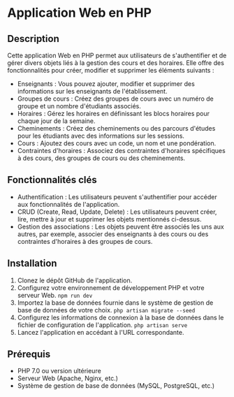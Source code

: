 # Application Web en PHP

## Description
Cette application Web en PHP permet aux utilisateurs de s'authentifier et de gérer divers objets liés à la gestion des 
cours et des horaires. Elle offre des fonctionnalités pour créer, modifier et supprimer les éléments suivants :

- Enseignants : Vous pouvez ajouter, modifier et supprimer des informations sur les enseignants de l'établissement.
- Groupes de cours : Créez des groupes de cours avec un numéro de groupe et un nombre d'étudiants associés.
- Horaires : Gérez les horaires en définissant les blocs horaires pour chaque jour de la semaine.
- Cheminements : Créez des cheminements ou des parcours d'études pour les étudiants avec des informations sur les sessions.
- Cours : Ajoutez des cours avec un code, un nom et une pondération.
- Contraintes d'horaires : Associez des contraintes d'horaires spécifiques à des cours, des groupes de cours ou des cheminements.

## Fonctionnalités clés
- Authentification : Les utilisateurs peuvent s'authentifier pour accéder aux fonctionnalités de l'application.
- CRUD (Create, Read, Update, Delete) : Les utilisateurs peuvent créer, lire, mettre à jour et supprimer les objets mentionnés ci-dessus.
- Gestion des associations : Les objets peuvent être associés les uns aux autres, par exemple, associer des enseignants à des cours ou des contraintes d'horaires à des groupes de cours.

## Installation
1. Clonez le dépôt GitHub de l'application.
2. Configurez votre environnement de développement PHP et votre serveur Web. ``npm run dev``
3. Importez la base de données fournie dans le système de gestion de base de données de votre choix. ``php artisan migrate --seed``
4. Configurez les informations de connexion à la base de données dans le fichier de configuration de l'application. ``php artisan serve``
5. Lancez l'application en accédant à l'URL correspondante.

## Prérequis
- PHP 7.0 ou version ultérieure
- Serveur Web (Apache, Nginx, etc.)
- Système de gestion de base de données (MySQL, PostgreSQL, etc.)

